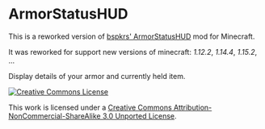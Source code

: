 ArmorStatusHUD
=================
This is a reworked version of [bspkrs' ArmorStatusHUD](https://github.com/bspkrs/ArmorStatusHUD) mod for Minecraft.

It was reworked for support new versions of minecraft: _1.12.2_, _1.14.4_, _1.15.2_, ...

Display details of your armor and currently held item.


<a rel="license" href="http://creativecommons.org/licenses/by-nc-sa/3.0/">
    <img alt="Creative Commons License" src="http://i.creativecommons.org/l/by-nc-sa/3.0/88x31.png"/>
</a>

This work is licensed under a <a rel="license" href="http://creativecommons.org/licenses/by-nc-sa/3.0/">Creative Commons Attribution-NonCommercial-ShareAlike 3.0 Unported License</a>.

